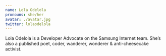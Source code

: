 ```yaml
---
name: Lola Odelola
pronouns: she/her
avatar: ./avatar.jpg
twitter: lolaodelola
---
```


Lola Odelola is a Developer Advocate on the Samsung Internet team. She’s also a published poet, coder, wanderer, wonderer & anti-cheesecake activist.
